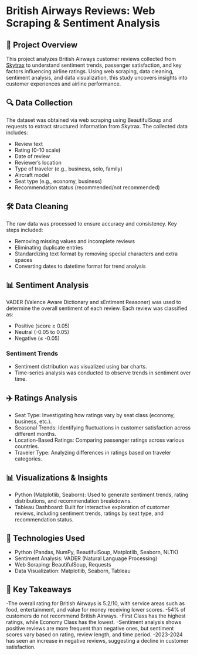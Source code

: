 # British Airways Reviews: Web Scraping &amp; Sentiment Analysis

## 📌 Project Overview
This project analyzes British Airways customer reviews collected from [Skytrax](https://www.airlinequality.com/) to understand sentiment trends, passenger satisfaction, and key factors influencing airline ratings. Using web scraping, data cleaning, sentiment analysis, and data visualization, this study uncovers insights into customer experiences and airline performance.

## 🔍 Data Collection
The dataset was obtained via web scraping using BeautifulSoup and requests to extract structured information from Skytrax. The collected data includes:

- Review text
- Rating (0-10 scale)
- Date of review
- Reviewer’s location
- Type of traveler (e.g., business, solo, family)
- Aircraft model
- Seat type (e.g., economy, business)
- Recommendation status (recommended/not recommended)

## 🛠️ Data Cleaning
The raw data was processed to ensure accuracy and consistency. Key steps included:

- Removing missing values and incomplete reviews
- Eliminating duplicate entries
- Standardizing text format by removing special characters and extra spaces
- Converting dates to datetime format for trend analysis
  
## 📊 Sentiment Analysis
VADER (Valence Aware Dictionary and sEntiment Reasoner) was used to determine the overall sentiment of each review. Each review was classified as:

- Positive (score ≥ 0.05)
- Neutral (-0.05 to 0.05)
- Negative (≤ -0.05)

### Sentiment Trends
- Sentiment distribution was visualized using bar charts.
- Time-series analysis was conducted to observe trends in sentiment over time.

## ✈️ Ratings Analysis
- Seat Type: Investigating how ratings vary by seat class (economy, business, etc.).
- Seasonal Trends: Identifying fluctuations in customer satisfaction across different months.
- Location-Based Ratings: Comparing passenger ratings across various countries.
- Traveler Type: Analyzing differences in ratings based on traveler categories.

## 📊 Visualizations & Insights
- Python (Matplotlib, Seaborn): Used to generate sentiment trends, rating distributions, and recommendation breakdowns.
- Tableau Dashboard: Built for interactive exploration of customer reviews, including sentiment trends, ratings by seat type, and recommendation status.

## 🚀 Technologies Used
- Python (Pandas, NumPy, BeautifulSoup, Matplotlib, Seaborn, NLTK)
- Sentiment Analysis: VADER (Natural Language Processing)
- Web Scraping: BeautifulSoup, Requests
- Data Visualization: Matplotlib, Seaborn, Tableau
  
## 📌 Key Takeaways
-The overall rating for British Airways is 5.2/10, with service areas such as food, entertainment, and value for money receiving lower scores.
-54% of customers do not recommend British Airways.
-First Class has the highest ratings, while Economy Class has the lowest.
-Sentiment analysis shows positive reviews are more frequent than negative ones, but sentiment scores vary based on rating, review length, and time period.
-2023-2024 has seen an increase in negative reviews, suggesting a decline in customer satisfaction.

